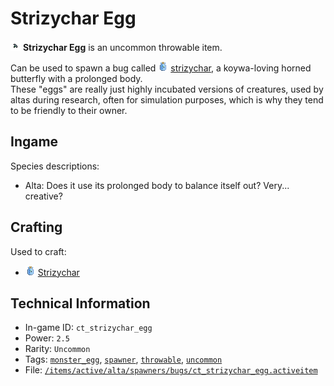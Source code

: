# Strizychar Egg

<img src="https://raw.githubusercontent.com/Ceterai/Enternia/main/items/active/alta/spawners/bugs/ct_strizychar_egg.png" alt="Strizychar Egg icon" loading="lazy" height="16px" width="auto" /> **Strizychar Egg** is an uncommon throwable item.

Can be used to spawn a bug called <img src="https://raw.githubusercontent.com/Ceterai/Enternia/main/objects/alta/special/bugs/strizychar/icon.png" alt="Strizychar icon" loading="lazy" height="16px" width="auto" /> [strizychar](https://ceterai.github.io/MyEnternia/Wiki/Strizychar), a koywa-loving horned butterfly with a prolonged body.  
These "eggs" are really just highly incubated versions of creatures, used by altas during research, often for simulation purposes, which is why they tend to be friendly to their owner.

## Ingame

Species descriptions:

- Alta: Does it use its prolonged body to balance itself out? Very... creative?

## Crafting

Used to craft:

- <img src="https://raw.githubusercontent.com/Ceterai/Enternia/main/objects/alta/special/bugs/strizychar/icon.png" alt="Strizychar icon" loading="lazy" height="16px" width="auto" /> [Strizychar](https://ceterai.github.io/MyEnternia/Wiki/Strizychar)

## Technical Information

- In-game ID: `ct_strizychar_egg`
- Power: `2.5`
- Rarity: `Uncommon`
- Tags: [`monster_egg`](https://ceterai.github.io/MyEnternia/Wiki/Tags/MonsterEgg), [`spawner`](https://ceterai.github.io/MyEnternia/Wiki/Tags/Spawner), [`throwable`](https://ceterai.github.io/MyEnternia/Wiki/Tags/Throwable), [`uncommon`](https://ceterai.github.io/MyEnternia/Wiki/Tags/Uncommon)
- File: [`/items/active/alta/spawners/bugs/ct_strizychar_egg.activeitem`](https://github.com/Ceterai/Enternia/blob/main/items/active/alta/spawners/bugs/ct_strizychar_egg.activeitem)
